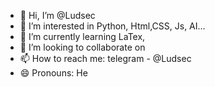 - 👋 Hi, I’m @Ludsec
- 👀 I’m interested in Python, Html,CSS, Js, AI...
- 🌱 I’m currently learning LaTex, 
- 💞️ I’m looking to collaborate on 
- 📫 How to reach me: telegram - @Ludsec
- 😄 Pronouns: He

<!---
Ludsec/Ludsec is a ✨ special ✨ repository because its `README.md` (this file) appears on your GitHub profile.
You can click the Preview link to take a look at your changes.
--->
